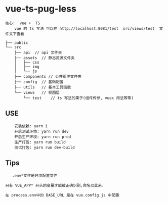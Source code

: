 # vue-ts-pug-less

	核心:  vue +  TS
        vue 的 ts 写法 可以在 http://localhost:8081/test  src/views/test  文件夹下查看
```
├── public
└── src
    ├── api  // api 文件夹
    ├── assets	// 静态资源文件夹
    │   ├── css
    │   ├── img
    │   └── js
    ├── components // 公共组件文件夹
    ├── config	// 基础配置
    ├── utils	// 基本工具函数
    └── views	// 视图层
        └── test	// ts 写法的栗子(组件传参, vuex 用法等等)

```



## USE

        安装依赖: yarn i
        开启测试环境: yarn run dev
        开启生产环境: yarn run prod
        生产打包: yarn run build
        测试打包: yarn run dev-build

## Tips

       .env*文件是环境配置文件 

	只有 VUE_APP* 开头的变量才能被正确识别,命名以此来.

	在 process.env中的 BASE_URL 是在 vue.config.js 中配置	
